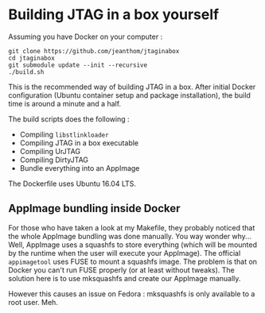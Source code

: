# Building JTAG in a box yourself
    
Assuming you have Docker on your computer :

```
git clone https://github.com/jeanthom/jtaginabox
cd jtaginabox
git submodule update --init --recursive
./build.sh
```

This is the recommended way of building JTAG in a box. After initial Docker configuration (Ubuntu container setup and package installation), the build time is around a minute and a half.

The build scripts does the following :

 * Compiling `libstlinkloader`
 * Compiling JTAG in a box executable
 * Compiling UrJTAG
 * Compiling DirtyJTAG
 * Bundle everything into an AppImage

The Dockerfile uses Ubuntu 16.04 LTS.

## AppImage bundling inside Docker

For those who have taken a look at my Makefile, they probably noticed that the whole AppImage bundling was done manually. You way wonder why... Well, AppImage uses a squashfs to store everything (which will be mounted by the runtime when the user will execute your AppImage). The official `appimagetool` uses FUSE to mount a squashfs image. The problem is that on Docker you can't run FUSE properly (or at least without tweaks). The solution here is to use mksquashfs and create our AppImage manually.

However this causes an issue on Fedora : mksquashfs is only available to a root user. Meh.
